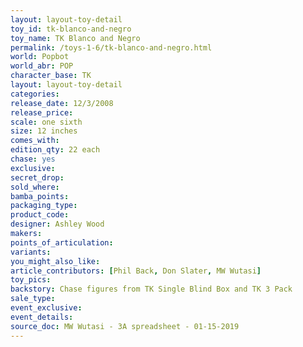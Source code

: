 ```yaml
---
layout: layout-toy-detail 
toy_id: tk-blanco-and-negro
toy_name: TK Blanco and Negro
permalink: /toys-1-6/tk-blanco-and-negro.html
world: Popbot
world_abr: POP
character_base: TK
layout: layout-toy-detail
categories: 
release_date: 12/3/2008
release_price: 
scale: one sixth
size: 12 inches
comes_with: 
edition_qty: 22 each
chase: yes
exclusive: 
secret_drop: 
sold_where: 
bamba_points: 
packaging_type: 
product_code:
designer: Ashley Wood
makers: 
points_of_articulation: 
variants: 
you_might_also_like: 
article_contributors: [Phil Back, Don Slater, MW Wutasi]
toy_pics: 
backstory: Chase figures from TK Single Blind Box and TK 3 Pack
sale_type: 
event_exclusive: 
event_details: 
source_doc: MW Wutasi - 3A spreadsheet - 01-15-2019
---
```

